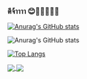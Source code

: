 ###  ดีจ้าาาา 😊🐱‍🏍🐱‍💻👋

[![Anurag's GitHub stats](https://github-readme-stats.vercel.app/api?username=pakawatkung)](https://github.com/anuraghazra/github-readme-stats)

![Anurag's GitHub stats](https://github-readme-stats.vercel.app/api?username=pakawatkung&show_icons=true&theme=synthwave) 


[![Top Langs](https://github-readme-stats.vercel.app/api/top-langs/?username=pakawatkung&layout=demo)](https://github.com/anuraghazra/github-readme-stats)


<a href="https://github.com/anuraghazra/github-readme-stats">
  <img align="center" src="https://github-readme-stats.vercel.app/api/pin/?username=anuraghazra&repo=github-readme-stats" />
</a>
<a href="https://github.com/anuraghazra/convoychat">
  <img align="center" src="https://github-readme-stats.vercel.app/api/pin/?username=anuraghazra&repo=convoychat" />
</a>
